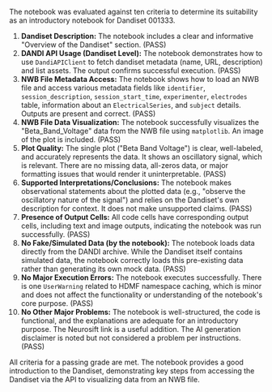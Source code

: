 The notebook was evaluated against ten criteria to determine its suitability as an introductory notebook for Dandiset 001333.

1.  **Dandiset Description:** The notebook includes a clear and informative "Overview of the Dandiset" section. (PASS)
2.  **DANDI API Usage (Dandiset Level):** The notebook demonstrates how to use `DandiAPIClient` to fetch dandiset metadata (name, URL, description) and list assets. The output confirms successful execution. (PASS)
3.  **NWB File Metadata Access:** The notebook shows how to load an NWB file and access various metadata fields like `identifier`, `session_description`, `session_start_time`, `experimenter`, `electrodes` table, information about an `ElectricalSeries`, and `subject` details. Outputs are present and correct. (PASS)
4.  **NWB File Data Visualization:** The notebook successfully visualizes the "Beta_Band_Voltage" data from the NWB file using `matplotlib`. An image of the plot is included. (PASS)
5.  **Plot Quality:** The single plot ("Beta Band Voltage") is clear, well-labeled, and accurately represents the data. It shows an oscillatory signal, which is relevant. There are no missing data, all-zeros data, or major formatting issues that would render it uninterpretable. (PASS)
6.  **Supported Interpretations/Conclusions:** The notebook makes observational statements about the plotted data (e.g., "observe the oscillatory nature of the signal") and relies on the Dandiset's own description for context. It does not make unsupported claims. (PASS)
7.  **Presence of Output Cells:** All code cells have corresponding output cells, including text and image outputs, indicating the notebook was run successfully. (PASS)
8.  **No Fake/Simulated Data (by the notebook):** The notebook loads data directly from the DANDI archive. While the Dandiset itself contains simulated data, the notebook correctly loads this pre-existing data rather than generating its own mock data. (PASS)
9.  **No Major Execution Errors:** The notebook executes successfully. There is one `UserWarning` related to HDMF namespace caching, which is minor and does not affect the functionality or understanding of the notebook's core purpose. (PASS)
10. **No Other Major Problems:** The notebook is well-structured, the code is functional, and the explanations are adequate for an introductory purpose. The Neurosift link is a useful addition. The AI generation disclaimer is noted but not considered a problem per instructions. (PASS)

All criteria for a passing grade are met. The notebook provides a good introduction to the Dandiset, demonstrating key steps from accessing the Dandiset via the API to visualizing data from an NWB file.